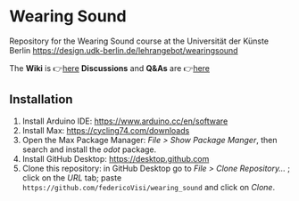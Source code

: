 # Wearing Sound
Repository for the Wearing Sound course at the Universität der Künste Berlin
https://design.udk-berlin.de/lehrangebot/wearingsound

The **Wiki** is 👉[here](https://github.com/federicoVisi/wearing_sound/wiki)
**Discussions** and **Q&As** are 👉[here](https://github.com/federicoVisi/wearing_sound/discussions)

## Installation
1. Install Arduino IDE: https://www.arduino.cc/en/software 
2. Install Max: https://cycling74.com/downloads
3. Open the Max Package Manager: *File > Show Package Manger*, then search and install the *odot* package.
4. Install GitHub Desktop: https://desktop.github.com
5. Clone this repository: in GitHub Desktop go to *File > Clone Repository…* ; click on the *URL* tab; paste `https://github.com/federicoVisi/wearing_sound` and click on *Clone*.

